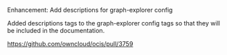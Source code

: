 Enhancement: Add descriptions for graph-explorer config

Added descriptions tags to the graph-explorer config tags so that they will be included in the documentation.

https://github.com/owncloud/ocis/pull/3759
